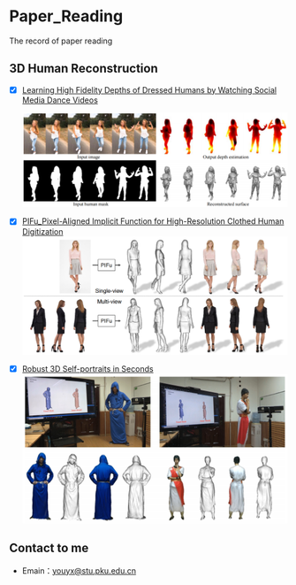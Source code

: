 # Paper_Reading
The record of paper reading

## 3D Human Reconstruction

- [x] [Learning High Fidelity Depths of Dressed Humans by Watching Social Media Dance Videos](./learning)

  ![learning](./covers/learning.png)

- [x] [PIFu_Pixel-Aligned Implicit Function for High-Resolution Clothed Human Digitization](./PIFu)
  ![PIFu](./covers/PIFu.png)

- [x] [Robust 3D Self-portraits in Seconds](./robust)
  ![robust](./covers/robust.png)



## Contact to me

- Emain：[youyx@stu.pku.edu.cn](mailto:youyx@stu.pku.edu.cn)

